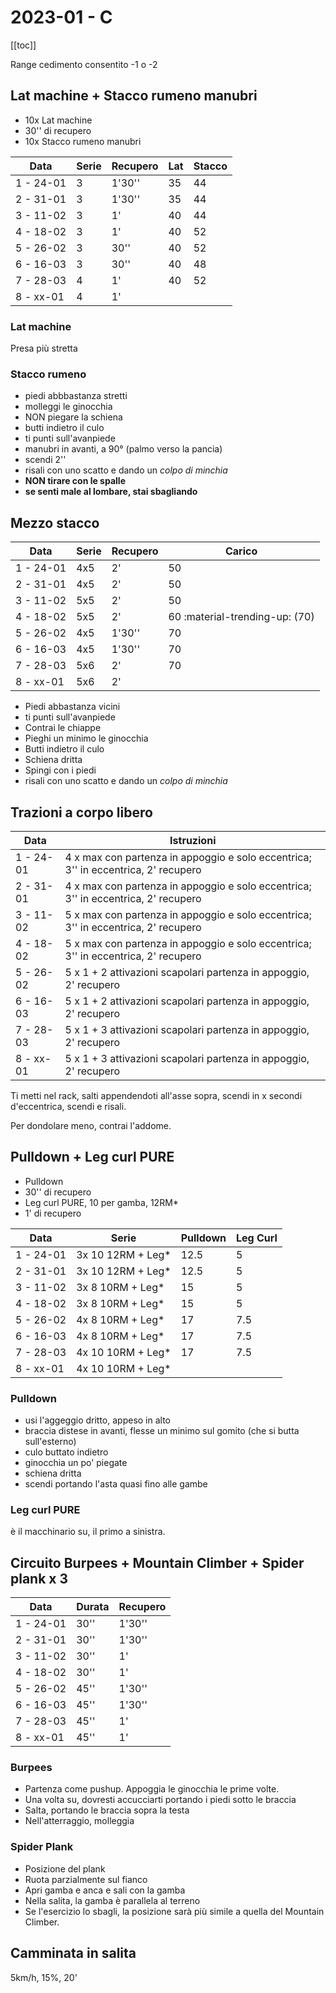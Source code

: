 # 2023-01 - C

[[toc]]

Range cedimento consentito -1 o -2

## Lat machine + Stacco rumeno manubri

- 10x Lat machine
- 30'' di recupero
- 10x Stacco rumeno manubri

| Data      | Serie | Recupero | Lat | Stacco |
| --------- | ----- | -------- | --- | ------ |
| 1 - 24-01 | 3     | 1'30''   | 35  | 44     |
| 2 - 31-01 | 3     | 1'30''   | 35  | 44     |
| 3 - 11-02 | 3     | 1'       | 40  | 44     |
| 4 - 18-02 | 3     | 1'       | 40  | 52     |
| 5 - 26-02 | 3     | 30''     | 40  | 52     |
| 6 - 16-03 | 3     | 30''     | 40  | 48     |
| 7 - 28-03 | 4     | 1'       | 40  | 52     |
| 8 - xx-01 | 4     | 1'       |     |        |

### Lat machine

Presa più stretta

### Stacco rumeno

- piedi abbbastanza stretti
- molleggi le ginocchia
- NON piegare la schiena
- butti indietro il culo
- ti punti sull'avanpiede
- manubri in avanti, a 90° (palmo verso la pancia)
- scendi 2''
- risali con uno scatto e dando un _colpo di minchia_
- **NON tirare con le spalle**
- **se senti male al lombare, stai sbagliando**

## Mezzo stacco

| Data      | Serie | Recupero | Carico                         |
| --------- | ----- | -------- | ------------------------------ |
| 1 - 24-01 | 4x5   | 2'       | 50                             |
| 2 - 31-01 | 4x5   | 2'       | 50                             |
| 3 - 11-02 | 5x5   | 2'       | 50                             |
| 4 - 18-02 | 5x5   | 2'       | 60 :material-trending-up: (70) |
| 5 - 26-02 | 4x5   | 1'30''   | 70                             |
| 6 - 16-03 | 4x5   | 1'30''   | 70                             |
| 7 - 28-03 | 5x6   | 2'       | 70                             |
| 8 - xx-01 | 5x6   | 2'       |                                |

- Piedi abbastanza vicini
- ti punti sull'avanpiede
- Contrai le chiappe
- Pieghi un minimo le ginocchia
- Butti indietro il culo
- Schiena dritta
- Spingi con i piedi
- risali con uno scatto e dando un _colpo di minchia_

## Trazioni a corpo libero

| Data      | Istruzioni                                                                         |
| --------- | ---------------------------------------------------------------------------------- |
| 1 - 24-01 | 4 x max con partenza in appoggio e solo eccentrica; 3'' in eccentrica, 2' recupero |
| 2 - 31-01 | 4 x max con partenza in appoggio e solo eccentrica; 3'' in eccentrica, 2' recupero |
| 3 - 11-02 | 5 x max con partenza in appoggio e solo eccentrica; 3'' in eccentrica, 2' recupero |
| 4 - 18-02 | 5 x max con partenza in appoggio e solo eccentrica; 3'' in eccentrica, 2' recupero |
| 5 - 26-02 | 5 x 1 + 2 attivazioni scapolari partenza in appoggio, 2' recupero                  |
| 6 - 16-03 | 5 x 1 + 2 attivazioni scapolari partenza in appoggio, 2' recupero                  |
| 7 - 28-03 | 5 x 1 + 3 attivazioni scapolari partenza in appoggio, 2' recupero                  |
| 8 - xx-01 | 5 x 1 + 3 attivazioni scapolari partenza in appoggio, 2' recupero                  |

Ti metti nel rack, salti appendendoti all'asse sopra, scendi in x secondi d'eccentrica, scendi e risali.

Per dondolare meno, contrai l'addome.

## Pulldown + Leg curl PURE

- Pulldown
- 30'' di recupero
- Leg curl PURE, 10 per gamba, 12RM\*
- 1' di recupero

| Data      | Serie              | Pulldown | Leg Curl |
| --------- | ------------------ | -------- | -------- |
| 1 - 24-01 | 3x 10 12RM + Leg\* | 12.5     | 5        |
| 2 - 31-01 | 3x 10 12RM + Leg\* | 12.5     | 5        |
| 3 - 11-02 | 3x 8 10RM + Leg\*  | 15       | 5        |
| 4 - 18-02 | 3x 8 10RM + Leg\*  | 15       | 5        |
| 5 - 26-02 | 4x 8 10RM + Leg\*  | 17       | 7.5      |
| 6 - 16-03 | 4x 8 10RM + Leg\*  | 17       | 7.5      |
| 7 - 28-03 | 4x 10 10RM + Leg\* | 17       | 7.5      |
| 8 - xx-01 | 4x 10 10RM + Leg\* |          |          |

### Pulldown

- usi l'aggeggio dritto, appeso in alto
- braccia distese in avanti, flesse un minimo sul gomito (che si butta sull'esterno)
- culo buttato indietro
- ginocchia un po' piegate
- schiena dritta
- scendi portando l'asta quasi fino alle gambe

### Leg curl PURE

è il macchinario su, il primo a sinistra.

## Circuito Burpees + Mountain Climber + Spider plank x 3

| Data      | Durata | Recupero |
| --------- | ------ | -------- |
| 1 - 24-01 | 30''   | 1'30''   |
| 2 - 31-01 | 30''   | 1'30''   |
| 3 - 11-02 | 30''   | 1'       |
| 4 - 18-02 | 30''   | 1'       |
| 5 - 26-02 | 45''   | 1'30''   |
| 6 - 16-03 | 45''   | 1'30''   |
| 7 - 28-03 | 45''   | 1'       |
| 8 - xx-01 | 45''   | 1'       |

### Burpees

- Partenza come pushup. Appoggia le ginocchia le prime volte.
- Una volta su, dovresti accucciarti portando i piedi sotto le braccia
- Salta, portando le braccia sopra la testa
- Nell'atterraggio, molleggia

### Spider Plank

- Posizione del plank
- Ruota parzialmente sul fianco
- Apri gamba e anca e sali con la gamba
- Nella salita, la gamba è parallela al terreno
- Se l'esercizio lo sbagli, la posizione sarà più simile a quella del Mountain Climber.

## Camminata in salita

5km/h, 15%, 20'
